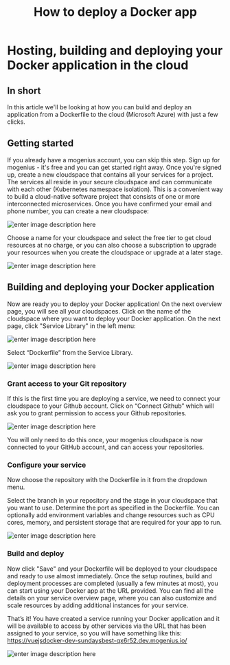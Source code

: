﻿---
sidebar_position: 13
title: How to deploy a Docker app
slug: deploy-docker-in-the-cloud
---

# Hosting, building and deploying your Docker application in the cloud

## In short

In this article we'll be looking at how you can build and deploy an application from a Dockerfile to the cloud (Microsoft Azure) with just a few clicks.

## Getting started

If you already have a mogenius account, you can skip this step. 
Sign up for mogenius - it's free and you can get started right away. Once you're signed up, create a new cloudspace that contains all your services for a project. The services all reside in your secure cloudspace and can communicate with each other (Kubernetes namespace isolation). This is a convenient way to build a cloud-native software project that consists of one or more interconnected microservices. Once you have confirmed your email and phone number, you can create a new cloudspace:

![enter image description here](https://api.mogenius.com/file/id/115e92a0-6daa-4b15-9420-438448351d89)

Choose a name for your cloudspace and select the free tier to get cloud resources at no charge, or you can also choose a subscription to upgrade your resources when you create the cloudspace or upgrade at a later stage.

![enter image description here](https://api.mogenius.com/file/id/a8c2aaca-fbe7-401a-bf63-0c99024e2c94)

## Building and deploying your Docker application

Now are ready you to deploy your Docker application! On the next overview page, you will see all your cloudspaces. Click on the name of the cloudspace where you want to deploy your Docker application. On the next page, click "Service Library" in the left menu:

![enter image description here](https://api.mogenius.com/file/id/a12d10f1-4b9b-4adb-95ec-db193e1db440)


Select “Dockerfile” from the Service Library.

![enter image description here](https://api.mogenius.com/file/id/94f14c52-ea95-4ae5-8ba1-caede0571c69)

### Grant access to your Git repository

If this is the first time you are deploying a service, we need to connect your cloudspace to your Github account. Click on “Connect Github” which will ask you to grant permission to access your Github repositories.

![enter image description here](https://api.mogenius.com/file/id/88626d92-fa15-4d9e-8598-6a914daa633c)

You will only need to do this once, your mogenius cloudspace is now connected to your GitHub account, and can access your repositories.

### Configure your service

Now choose the repository with the Dockerfile in it from the dropdown menu.

Select the branch in your repository and the stage in your cloudspace that you want to use. Determine the port as specified in the Dockerfile. You can optionally add environment variables and change resources such as CPU cores, memory, and persistent storage that are required for your app to run. 

![enter image description here](https://api.mogenius.com/file/id/9efd6b72-1dff-4a25-9efc-9f7e1cfdfb3d)

### Build and deploy

Now click "Save" and your Dockerfile will be deployed to your cloudspace and ready to use almost immediately. Once the setup routines, build and deployment processes are completed (usually a few minutes at most), you can start using your Docker app at the URL provided. You can find all the details on your service overview page, where you can also customize and scale resources by adding additional instances for your service.

That’s it! You have created a service running your Docker application and it will be available to access by other services via the URL that has been assigned to your service, so you will have something like this: https://vuejsdocker-dev-sundaysbest-qx6r52.dev.mogenius.io/

![enter image description here](https://api.mogenius.com/file/id/b3bcd568-e7bb-45f1-a8e0-b5c07f63ba4f)

